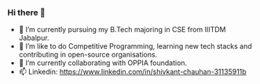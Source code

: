 ### Hi there 👋
- 🔭 I’m currently pursuing my B.Tech majoring in CSE from IIITDM Jabalpur.
- 🌱 I’m like to do Competitive Programming, learning new tech stacks and contributing in open-source organisations.
- 👯 I’m currently collaborating with OPPIA foundation.
- 📫 Linkedin: https://www.linkedin.com/in/shivkant-chauhan-31135911b


<!--
**Shivkant-Chauhan/Shivkant-Chauhan** is a ✨ _special_ ✨ repository because its `README.md` (this file) appears on your GitHub profile.

Here are some ideas to get you started:


-->
